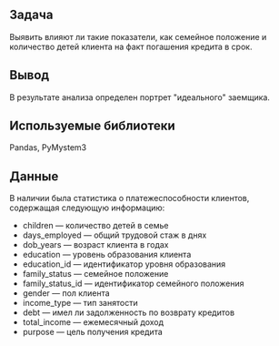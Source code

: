 ## Задача
Выявить влияют ли такие показатели, как семейное положение и количество детей клиента на факт погашения кредита в срок.
## Вывод
В результате анализа определен портрет "идеального" заемщика. 
## Используемые библиотеки
Pandas, PyMystem3
## Данные
В наличии была статистика о платежеспособности клиентов, содержащая следующую информацию:
- children — количество детей в семье
- days_employed — общий трудовой стаж в днях
- dob_years — возраст клиента в годах
- education — уровень образования клиента
- education_id — идентификатор уровня образования
- family_status — семейное положение
- family_status_id — идентификатор семейного положения
- gender — пол клиента
- income_type — тип занятости
- debt — имел ли задолженность по возврату кредитов
- total_income — ежемесячный доход
- purpose — цель получения кредита
